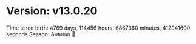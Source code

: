 # Version: v13.0.20
Time since birth: 4769 days, 114456 hours, 6867360 minutes, 412041600 seconds
Season: Autumn 🍁
